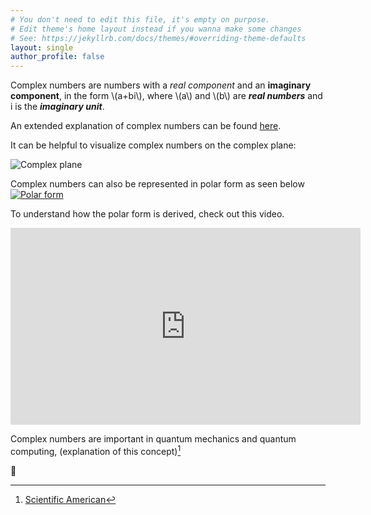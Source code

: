 ```yaml
---
# You don't need to edit this file, it's empty on purpose.
# Edit theme's home layout instead if you wanna make some changes
# See: https://jekyllrb.com/docs/themes/#overriding-theme-defaults
layout: single
author_profile: false
---
```


Complex numbers are numbers with a *real component* and an **imaginary component**, in the form \\(a+bi\\), where \\(a\\) and \\(b\\) are ***real numbers*** and i is the ***imaginary unit***. 

An extended explanation of complex numbers can be found [here](https://en.wikipedia.org/wiki/Complex_number). 

It can be helpful to visualize complex numbers on the complex plane:

![Complex plane](https://upload.wikimedia.org/wikipedia/commons/5/57/90-Degree_Rotations_in_the_Complex_Plane.png)

Complex numbers can also be represented in polar form as seen below 
[![Polar form](https://www.songho.ca/math/euler/files/euler17.png)](https://www.songho.ca/math/euler/euler.html)

To understand how the polar form is derived, check out this video. 
<iframe width="560" height="315" src="https://www.youtube.com/embed/lFT2hwsCMls?si=PqW6nmEGbETHalhY" title="YouTube video player" frameborder="0" allow="accelerometer; autoplay; clipboard-write; encrypted-media; gyroscope; picture-in-picture; web-share" referrerpolicy="strict-origin-when-cross-origin" allowfullscreen></iframe>

Complex numbers are important in quantum mechanics and quantum computing, (explanation of this concept)[^1]

[^1]: [Scientific American](https://www.scientificamerican.com/article/quantum-physics-falls-apart-without-imaginary-numbers/#:~:text=Standard%20quantum%20theory%2C%20with%20its,that%20these%20other%20versions%20lack.)

🧮

